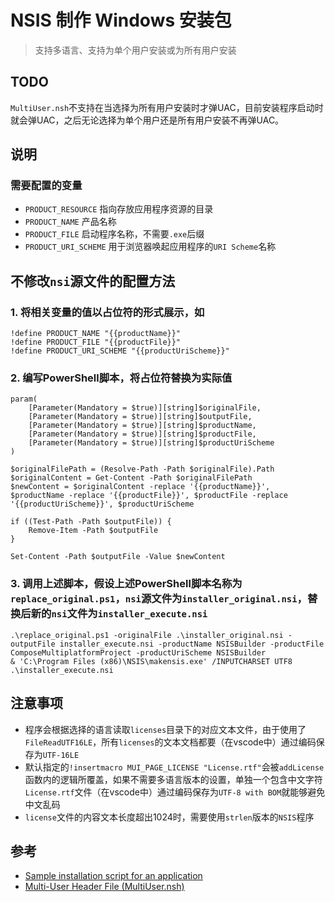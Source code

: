 # NSIS 制作 Windows 安装包
> 支持多语言、支持为单个用户安装或为所有用户安装

## TODO
`MultiUser.nsh`不支持在当选择为所有用户安装时才弹UAC，目前安装程序启动时就会弹UAC，之后无论选择为单个用户还是所有用户安装不再弹UAC。

## 说明
### 需要配置的变量
- `PRODUCT_RESOURCE` 指向存放应用程序资源的目录
- `PRODUCT_NAME` 产品名称
- `PRODUCT_FILE` 启动程序名称，不需要`.exe`后缀
- `PRODUCT_URI_SCHEME` 用于浏览器唤起应用程序的`URI Scheme`名称

## 不修改`nsi`源文件的配置方法
### 1. 将相关变量的值以占位符的形式展示，如
```
!define PRODUCT_NAME "{{productName}}"
!define PRODUCT_FILE "{{productFile}}"
!define PRODUCT_URI_SCHEME "{{productUriScheme}}"
```

### 2. 编写PowerShell脚本，将占位符替换为实际值
```
param(
    [Parameter(Mandatory = $true)][string]$originalFile,
    [Parameter(Mandatory = $true)][string]$outputFile,
    [Parameter(Mandatory = $true)][string]$productName,
    [Parameter(Mandatory = $true)][string]$productFile,
    [Parameter(Mandatory = $true)][string]$productUriScheme
)

$originalFilePath = (Resolve-Path -Path $originalFile).Path
$originalContent = Get-Content -Path $originalFilePath
$newContent = $originalContent -replace '{{productName}}', $productName -replace '{{productFile}}', $productFile -replace '{{productUriScheme}}', $productUriScheme

if ((Test-Path -Path $outputFile)) {
    Remove-Item -Path $outputFile
}

Set-Content -Path $outputFile -Value $newContent
```

### 3. 调用上述脚本，假设上述PowerShell脚本名称为`replace_original.ps1`，`nsi`源文件为`installer_original.nsi`，替换后新的`nsi`文件为`installer_execute.nsi`
```
.\replace_original.ps1 -originalFile .\installer_original.nsi -outputFile installer_execute.nsi -productName NSISBuilder -productFile ComposeMultiplatformProject -productUriScheme NSISBuilder
& 'C:\Program Files (x86)\NSIS\makensis.exe' /INPUTCHARSET UTF8 .\installer_execute.nsi
```

## 注意事项
- 程序会根据选择的语言读取`licenses`目录下的对应文本文件，由于使用了`FileReadUTF16LE`，所有`licenses`的文本文档都要（在vscode中）通过编码保存为`UTF-16LE`
- 默认指定的`!insertmacro MUI_PAGE_LICENSE "License.rtf"`会被`addLicense`函数内的逻辑所覆盖，如果不需要多语言版本的设置，单独一个包含中文字符`License.rtf`文件（在vscode中）通过编码保存为`UTF-8 with BOM`就能够避免中文乱码
- `license`文件的内容文本长度超出1024时，需要使用`strlen`版本的`NSIS`程序

## 参考
- [Sample installation script for an application](https://nsis.sourceforge.io/Sample_installation_script_for_an_application)
- [Multi-User Header File (MultiUser.nsh)](https://nsis.sourceforge.io/Docs/MultiUser/Readme.html)